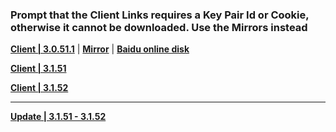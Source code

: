 ### Prompt that the Client Links requires a Key Pair Id or Cookie, otherwise it cannot be downloaded. Use the Mirrors instead

**[Client | 3.0.51.1](https://osbetadownload.yuanshen.com/client_app/download/beta_pc/20220927134823_kEQbFJShHBdJLxNz/GenshinImpact_3.0.51.1_beta.zip)** | **[Mirror](https://cdn.discordapp.com/attachments/997566696137175144/1026770358478577704/GenshinImpact_3.0.51.1_beta.torrent)** | **[Baidu online disk](https://pan.baidu.com/s/1p3GmKm-y0exs18V5lYvd-g?pwd=c0ft)**

**[Client | 3.1.51](https://osbetadownload.yuanshen.com/client_app/download/beta_pc/20220927134823_kEQbFJShHBdJLxNz/GenshinImpact_3.1.51_beta.zip)**

**[Client | 3.1.52](https://osbetadownload.yuanshen.com/client_app/download/beta_pc/20220930115455_RqieAl1LEJPkePL5/GenshinImpact_3.1.52_beta.zip)**

---

**[Update | 3.1.51 - 3.1.52](https://osbetadownload.yuanshen.com/client_app/beta_update/private/hk4e_global/36/game_3.1.51_3.1.52_hdiff_tcRkLIu75JfKmQMj.zip)**
